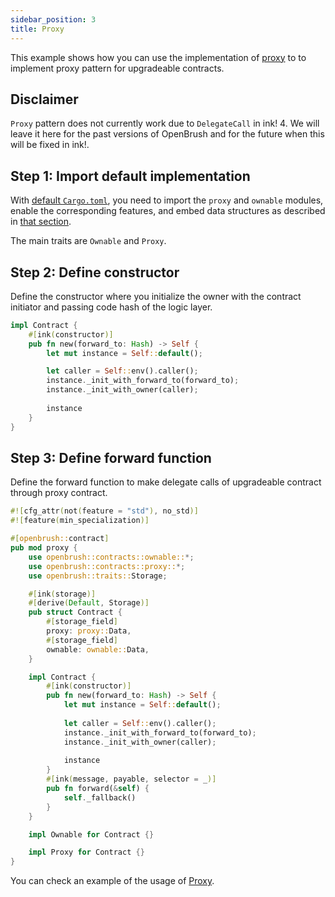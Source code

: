 ```yaml
---
sidebar_position: 3
title: Proxy
---
```


This example shows how you can use the implementation of [proxy](https://github.com/727-Ventures/openbrush-contracts/tree/main/contracts/src/upgradeability/proxy) to to implement proxy pattern for upgradeable contracts.

## Disclaimer

`Proxy` pattern does not currently work due to `DelegateCall` in ink! 4. We will leave it here for the past versions of OpenBrush and for the future when this will be fixed in ink!.

## Step 1: Import default implementation

With [default `Cargo.toml`](/smart-contracts/overview#the-default-toml-of-your-project-with-openbrush),
you need to import the `proxy` and `ownable` modules, enable the corresponding features, and embed data structures
as described in [that section](/smart-contracts/overview#reuse-implementation-of-traits-from-openbrush).

The main traits are `Ownable` and `Proxy`.

## Step 2: Define constructor

Define the constructor where you initialize the owner with the contract initiator
and passing code hash of the logic layer.

```rust
impl Contract {
    #[ink(constructor)]
    pub fn new(forward_to: Hash) -> Self {
        let mut instance = Self::default();

        let caller = Self::env().caller();
        instance._init_with_forward_to(forward_to);
        instance._init_with_owner(caller);
        
        instance
    }
}
```

## Step 3: Define forward function

Define the forward function to make delegate calls of upgradeable contract through proxy contract.

```rust
#![cfg_attr(not(feature = "std"), no_std)]
#![feature(min_specialization)]

#[openbrush::contract]
pub mod proxy {
    use openbrush::contracts::ownable::*;
    use openbrush::contracts::proxy::*;
    use openbrush::traits::Storage;

    #[ink(storage)]
    #[derive(Default, Storage)]
    pub struct Contract {
        #[storage_field]
        proxy: proxy::Data,
        #[storage_field]
        ownable: ownable::Data,
    }

    impl Contract {
        #[ink(constructor)]
        pub fn new(forward_to: Hash) -> Self {
            let mut instance = Self::default();
            
            let caller = Self::env().caller();
            instance._init_with_forward_to(forward_to);
            instance._init_with_owner(caller);
            
            instance
        }
        #[ink(message, payable, selector = _)]
        pub fn forward(&self) {
            self._fallback()
        }
    }

    impl Ownable for Contract {}

    impl Proxy for Contract {}
}
```

You can check an example of the usage of [Proxy](https://github.com/727-Ventures/openbrush-contracts/tree/main/examples/proxy).
